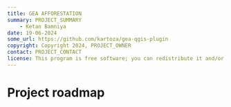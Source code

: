 ```yaml
---
title: GEA AFFORESTATION
summary: PROJECT_SUMMARY
    - Ketan Bamniya
date: 19-06-2024
some_url: https://github.com/kartoza/gea-qgis-plugin
copyright: Copyright 2024, PROJECT_OWNER
contact: PROJECT_CONTACT
license: This program is free software; you can redistribute it and/or modify it under the terms of the GNU Affero General Public License as published by the Free Software Foundation; either version 3 of the License, or (at your option) any later version.
---
```


# Project roadmap
<!-- To Be Populated -->
